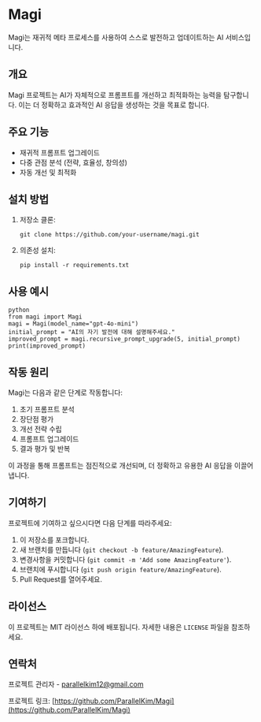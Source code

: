 # Magi

Magi는 재귀적 메타 프로세스를 사용하여 스스로 발전하고 업데이트하는 AI 서비스입니다.

## 개요

Magi 프로젝트는 AI가 자체적으로 프롬프트를 개선하고 최적화하는 능력을 탐구합니다. 이는 더 정확하고 효과적인 AI 응답을 생성하는 것을 목표로 합니다.

## 주요 기능

-   재귀적 프롬프트 업그레이드
-   다중 관점 분석 (전략, 효율성, 창의성)
-   자동 개선 및 최적화

## 설치 방법

1. 저장소 클론:
    ```
    git clone https://github.com/your-username/magi.git
    ```
2. 의존성 설치:
    ```
    pip install -r requirements.txt
    ```

## 사용 예시

```
python
from magi import Magi
magi = Magi(model_name="gpt-4o-mini")
initial_prompt = "AI의 자기 발전에 대해 설명해주세요."
improved_prompt = magi.recursive_prompt_upgrade(5, initial_prompt)
print(improved_prompt)
```

## 작동 원리

Magi는 다음과 같은 단계로 작동합니다:

1. 초기 프롬프트 분석
2. 장단점 평가
3. 개선 전략 수립
4. 프롬프트 업그레이드
5. 결과 평가 및 반복

이 과정을 통해 프롬프트는 점진적으로 개선되며, 더 정확하고 유용한 AI 응답을 이끌어냅니다.

## 기여하기

프로젝트에 기여하고 싶으시다면 다음 단계를 따라주세요:

1. 이 저장소를 포크합니다.
2. 새 브랜치를 만듭니다 (`git checkout -b feature/AmazingFeature`).
3. 변경사항을 커밋합니다 (`git commit -m 'Add some AmazingFeature'`).
4. 브랜치에 푸시합니다 (`git push origin feature/AmazingFeature`).
5. Pull Request를 열어주세요.

## 라이선스

이 프로젝트는 MIT 라이선스 하에 배포됩니다. 자세한 내용은 `LICENSE` 파일을 참조하세요.

## 연락처

프로젝트 관리자 - parallelkim12@gmail.com

프로젝트 링크: [https://github.com/ParallelKim/Magi](https://github.com/ParallelKim/Magi)
